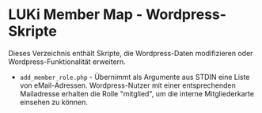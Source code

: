 # LUKi Member Map - Wordpress-Skripte

Dieses Verzeichnis enthält Skripte, die Wordpress-Daten modifizieren oder Wordpress-Funktionalität erweitern.

* `add_member_role.php` - Übernimmt als Argumente aus STDIN eine Liste von eMail-Adressen. Wordpress-Nutzer mit einer entsprechenden Mailadresse erhalten die Rolle "mitglied", um die interne Mitgliederkarte einsehen zu können.